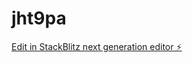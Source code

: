 # jht9pa

[Edit in StackBlitz next generation editor ⚡️](https://stackblitz.com/~/github.com/pouncyisdead/jht9pa)
